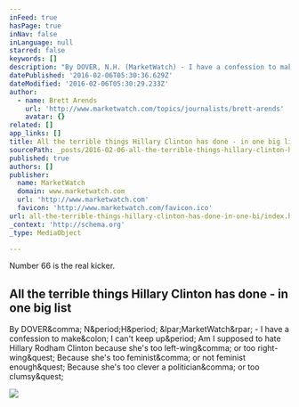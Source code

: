 ```yaml
---
inFeed: true
hasPage: true
inNav: false
inLanguage: null
starred: false
keywords: []
description: "By DOVER, N.H. (MarketWatch) - I have a confession to make: I can't keep up. Am I supposed to hate Hillary Rodham Clinton because she's too left-wing, or too right-wing? Because she's too feminist, or not feminist enough? Because she's too clever a politician, or too clumsy?"
datePublished: '2016-02-06T05:30:36.629Z'
dateModified: '2016-02-06T05:30:29.233Z'
author:
  - name: Brett Arends
    url: 'http://www.marketwatch.com/topics/journalists/brett-arends'
    avatar: {}
related: []
app_links: []
title: All the terrible things Hillary Clinton has done - in one big list
sourcePath: _posts/2016-02-06-all-the-terrible-things-hillary-clinton-has-done-in-one-bi.md
published: true
authors: []
publisher:
  name: MarketWatch
  domain: www.marketwatch.com
  url: 'http://www.marketwatch.com'
  favicon: 'http://www.marketwatch.com/favicon.ico'
url: all-the-terrible-things-hillary-clinton-has-done-in-one-bi/index.html
_context: 'http://schema.org'
_type: MediaObject

---
```

Number 66 is the real kicker.

<article style=""><h1>All the terrible things Hillary Clinton has done - in one big list</h1><p>By DOVER&amp;comma; N&amp;period;H&amp;period; &amp;lpar;MarketWatch&amp;rpar; - I have a confession to make&amp;colon; I can't keep up&amp;period; Am I supposed to hate Hillary Rodham Clinton because she's too left-wing&amp;comma; or too right-wing&amp;quest; Because she's too feminist&amp;comma; or not feminist enough&amp;quest; Because she's too clever a politician&amp;comma; or too clumsy&amp;quest;</p><img src="http://s.marketwatch.com/public/resources/MWimages/MW-DX468_arends_ZG_20151023161719.jpg" /></article>
